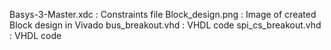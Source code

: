 Basys-3-Master.xdc  : Constraints file
Block_design.png    : Image of created Block design in Vivado
bus_breakout.vhd    : VHDL code
spi_cs_breakout.vhd : VHDL code
